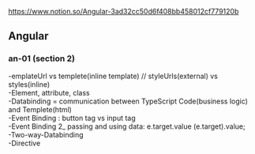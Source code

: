 https://www.notion.so/Angular-3ad32cc50d6f408bb458012cf779120b

## Angular

### an-01 (section 2)
-emplateUrl vs templete(inline template) // styleUrls(external) vs styles(inline)
<br>-Element, attribute, class
<br>-Databinding = communication between TypeScript Code(business logic) and Templete(html)
<br>-Event Binding : button tag vs input tag
<br>-Event Binding 2\_ passing and using data: e.target.value (<HTMLInputElement>e.target).value;
<br>-Two-way-Databinding
<br>-Directive
